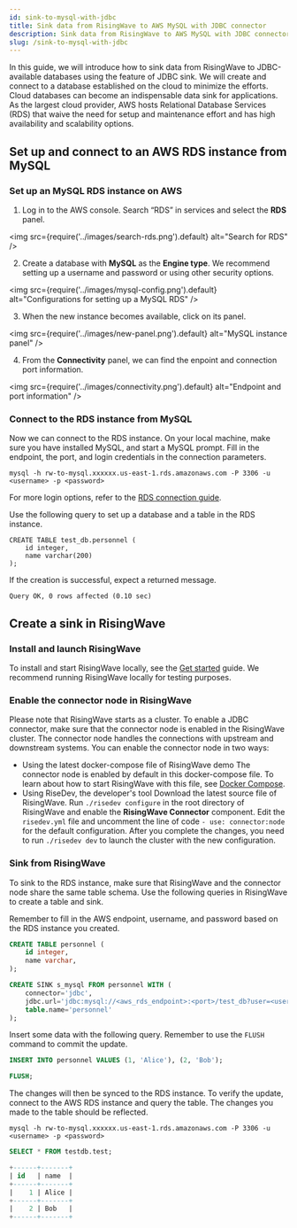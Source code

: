 ```yaml
---
id: sink-to-mysql-with-jdbc
title: Sink data from RisingWave to AWS MySQL with JDBC connector
description: Sink data from RisingWave to AWS MySQL with JDBC connector.
slug: /sink-to-mysql-with-jdbc
---
```


In this guide, we will introduce how to sink data from RisingWave to JDBC-available databases using the feature of JDBC sink. We will create and connect to a database established on the cloud to minimize the efforts. Cloud databases can become an indispensable data sink for applications. As the largest cloud provider, AWS hosts Relational Database Services (RDS) that waive the need for setup and maintenance effort and has high availability and scalability options.

## Set up and connect to an AWS RDS instance from MySQL

### Set up an MySQL RDS instance on AWS

1. Log in to the AWS console. Search “RDS” in services and select the **RDS** panel.

<img
  src={require('../images/search-rds.png').default}
  alt="Search for RDS"
/>

2. Create a database with **MySQL** as the **Engine type**. We recommend setting up a username and password or using other security options.

<img
  src={require('../images/mysql-config.png').default}
  alt="Configurations for setting up a MySQL RDS"
/>

3. When the new instance becomes available, click on its panel. 

<img
  src={require('../images/new-panel.png').default}
  alt="MySQL instance panel"
/>

4. From the **Connectivity** panel, we can find the enpoint and connection port information.

<img
  src={require('../images/connectivity.png').default}
  alt="Endpoint and port information"
/>

### Connect to the RDS instance from MySQL

Now we can connect to the RDS instance. On your local machine, make sure you have installed MySQL, and start a MySQL prompt. Fill in the endpoint, the port, and login credentials in the connection parameters. 

```terminal
mysql -h rw-to-mysql.xxxxxx.us-east-1.rds.amazonaws.com -P 3306 -u <username> -p <password>
```

For more login options, refer to the [RDS connection guide](https://docs.aws.amazon.com/AmazonRDS/latest/UserGuide/USER_ConnectToInstance.html).

Use the following query to set up a database and a table in the RDS instance.

```mysql
CREATE TABLE test_db.personnel (
	id integer,
	name varchar(200)
);
```

If the creation is successful, expect a returned message.

```mysql
Query OK, 0 rows affected (0.10 sec)
```

## Create a sink in RisingWave

### Install and launch RisingWave

To install and start RisingWave locally, see the [Get started](/get-started.md) guide. We recommend running RisingWave locally for testing purposes. 


### Enable the connector node in RisingWave

 Please note that RisingWave starts as a cluster. To enable a JDBC connector, make sure that the connector node is enabled in the RisingWave cluster. The connector node handles the connections with upstream and downstream systems. You can enable the connector node in two ways:
 - Using the latest docker-compose file of RisingWave demo
   The connector node is enabled by default in this docker-compose file. To learn about how to start RisingWave with this file, see [Docker Compose](../deploy/risingwave-docker-compose.md). 
 - Using RiseDev, the developer's tool
   Download the latest source file of RisingWave. Run `./risedev configure` in the root directory of RisingWave and enable the **RisingWave Connector** component. Edit the `risedev.yml` file and uncomment the line of code `- use: connector:node` for the default configuration. After you complete the changes, you need to run `./risedev dev` to launch the cluster with the new configuration.


### Sink from RisingWave

To sink to the RDS instance, make sure that RisingWave and the connector node share the same table schema. Use the following queries in RisingWave to create a table and sink.

Remember to fill in the AWS endpoint, username, and password based on the RDS instance you created. 

```sql
CREATE TABLE personnel (
	id integer,
	name varchar,
);

CREATE SINK s_mysql FROM personnel WITH (
	connector='jdbc',
	jdbc.url='jdbc:mysql://<aws_rds_endpoint>:<port>/test_db?user=<username>&password=<password>',
	table.name='personnel'
);
```

Insert some data with the following query. Remember to use the `FLUSH` command to commit the update.

```sql
INSERT INTO personnel VALUES (1, 'Alice'), (2, 'Bob');

FLUSH;
```

The changes will then be synced to the RDS instance. To verify the update, connect to the AWS RDS instance and query the table. The changes you made to the table should be reflected.

```terminal
mysql -h rw-to-mysql.xxxxxx.us-east-1.rds.amazonaws.com -P 3306 -u <username> -p <password>
```

```sql
SELECT * FROM testdb.test;

+------+-------+
| id   | name  |
+------+-------+
|    1 | Alice |
+------+-------+
|    2 | Bob   |
+------+-------+
```

